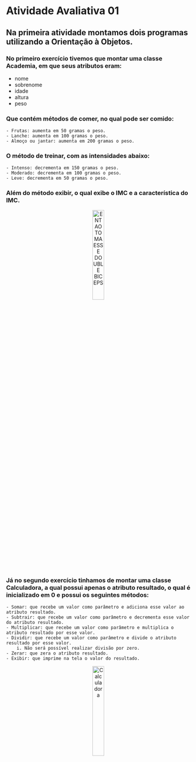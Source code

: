 # Atividade Avaliativa 01

## Na primeira atividade montamos dois programas utilizando a Orientação à Objetos.

### No primeiro exercício tivemos que montar uma classe Academia, em que seus atributos eram: 
- nome
- sobrenome 
- idade
- altura
- peso

### Que contém métodos de comer, no qual pode ser comido:
    - Frutas: aumenta em 50 gramas o peso.
    - Lanche: aumenta em 100 gramas o peso.
    - Almoço ou jantar: aumenta em 200 gramas o peso.
### O método de treinar, com as intensidades abaixo:
    - Intenso: decrementa em 150 gramas o peso.
    - Moderado: decrementa em 100 gramas o peso.
    - Leve: decrementa em 50 gramas o peso.
### Além do método exibir, o qual exibe o IMC e a característica do IMC.

<p align="center">
    <img src="https://c.tenor.com/ogcqOL-jVEwAAAAM/xandao-xand%C3%A3o.gif" alt="ENTAO TOMA ESSE DOUBLE BICEPS" width = "25%" height = "25%" center>
</p>

### Já no segundo exercício tinhamos de montar uma classe Calculadora, a qual possui apenas o atributo resultado, o qual é inicializado em 0 e possui os seguintes métodos:
    - Somar: que recebe um valor como parâmetro e adiciona esse valor ao atributo resultado. 
    - Subtrair: que recebe um valor como parâmetro e decrementa esse valor do atributo resultado.
    - Multiplicar: que recebe um valor como parâmetro e multiplica o atributo resultado por esse valor.
    - Dividir: que recebe um valor como parâmetro e divide o atributo resultado por esse valor. 
        i. Não será possível realizar divisão por zero. 
    - Zerar: que zera o atributo resultado. 
    - Exibir: que imprime na tela o valor do resultado.

<p align="center">
    <img src="https://infograficos-estaticos.s3.amazonaws.com/calculadora-novas-aliquotas-previdencia/images/calc-icon.gif" alt = "Calculadora" height = "25%" width = "25%">
</p>
